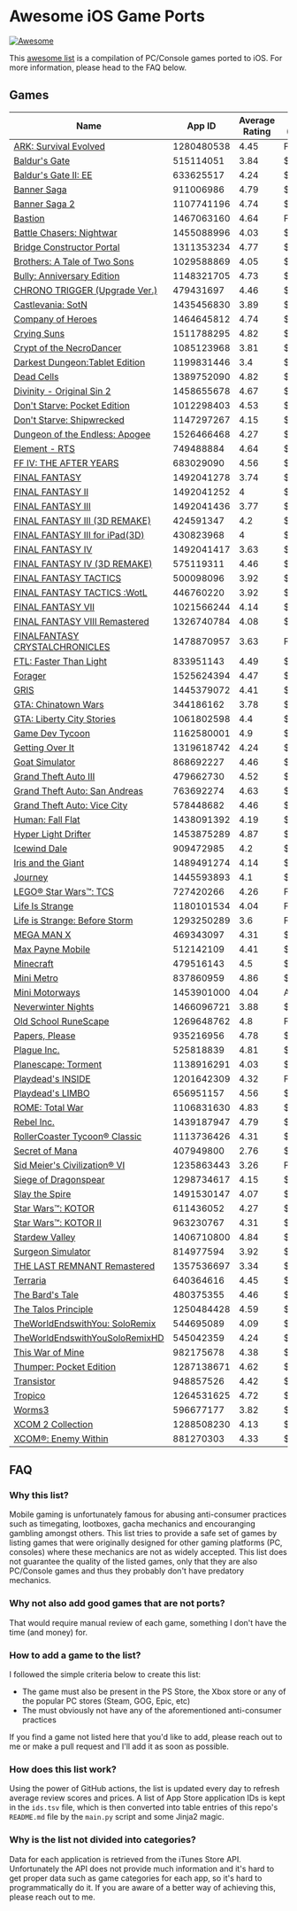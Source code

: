 # Awesome iOS Game Ports

[![Awesome](https://awesome.re/badge.svg)](https://awesome.re)

This [awesome list](https://github.com/sindresorhus/awesome#readme) is a compilation of PC/Console games ported to iOS. For more information, please head to the FAQ below.

## Games

Name | App ID | Average Rating | Price (USD)
--- | --- | --- | ---
[ARK: Survival Evolved](https://apps.apple.com/ie/app/awesome/id1280480538) | 1280480538 | 4.45 | Free
[Baldur's Gate](https://apps.apple.com/ie/app/awesome/id515114051) | 515114051 | 3.84 | $9.99
[Baldur's Gate II: EE](https://apps.apple.com/ie/app/awesome/id633625517) | 633625517 | 4.24 | $9.99
[Banner Saga](https://apps.apple.com/ie/app/awesome/id911006986) | 911006986 | 4.79 | $9.99
[Banner Saga 2](https://apps.apple.com/ie/app/awesome/id1107741196) | 1107741196 | 4.74 | $9.99
[Bastion](https://apps.apple.com/ie/app/awesome/id1467063160) | 1467063160 | 4.64 | Free
[Battle Chasers: Nightwar](https://apps.apple.com/ie/app/awesome/id1455088996) | 1455088996 | 4.03 | $9.99
[Bridge Constructor Portal](https://apps.apple.com/ie/app/awesome/id1311353234) | 1311353234 | 4.77 | $4.99
[Brothers: A Tale of Two Sons](https://apps.apple.com/ie/app/awesome/id1029588869) | 1029588869 | 4.05 | $2.99
[Bully: Anniversary Edition](https://apps.apple.com/ie/app/awesome/id1148321705) | 1148321705 | 4.73 | $6.99
[CHRONO TRIGGER (Upgrade Ver.)](https://apps.apple.com/ie/app/awesome/id479431697) | 479431697 | 4.46 | $9.99
[Castlevania: SotN](https://apps.apple.com/ie/app/awesome/id1435456830) | 1435456830 | 3.89 | $2.99
[Company of Heroes](https://apps.apple.com/ie/app/awesome/id1464645812) | 1464645812 | 4.74 | $13.99
[Crying Suns](https://apps.apple.com/ie/app/awesome/id1511788295) | 1511788295 | 4.82 | $8.99
[Crypt of the NecroDancer](https://apps.apple.com/ie/app/awesome/id1085123968) | 1085123968 | 3.81 | $3.99
[Darkest Dungeon:Tablet Edition](https://apps.apple.com/ie/app/awesome/id1199831446) | 1199831446 | 3.4 | $4.99
[Dead Cells](https://apps.apple.com/ie/app/awesome/id1389752090) | 1389752090 | 4.82 | $4.99
[Divinity - Original Sin 2](https://apps.apple.com/ie/app/awesome/id1458655678) | 1458655678 | 4.67 | $24.99
[Don't Starve: Pocket Edition](https://apps.apple.com/ie/app/awesome/id1012298403) | 1012298403 | 4.53 | $4.99
[Don't Starve: Shipwrecked](https://apps.apple.com/ie/app/awesome/id1147297267) | 1147297267 | 4.15 | $4.99
[Dungeon of the Endless: Apogee](https://apps.apple.com/ie/app/awesome/id1526466468) | 1526466468 | 4.27 | $7.99
[Element - RTS](https://apps.apple.com/ie/app/awesome/id749488884) | 749488884 | 4.64 | $2.99
[FF IV: THE AFTER YEARS](https://apps.apple.com/ie/app/awesome/id683029090) | 683029090 | 4.56 | $14.99
[FINAL FANTASY](https://apps.apple.com/ie/app/awesome/id1492041278) | 1492041278 | 3.74 | $11.99
[FINAL FANTASY II](https://apps.apple.com/ie/app/awesome/id1492041252) | 1492041252 | 4 | $11.99
[FINAL FANTASY III](https://apps.apple.com/ie/app/awesome/id1492041436) | 1492041436 | 3.77 | $17.99
[FINAL FANTASY III (3D REMAKE)](https://apps.apple.com/ie/app/awesome/id424591347) | 424591347 | 4.2 | $14.99
[FINAL FANTASY III for iPad(3D)](https://apps.apple.com/ie/app/awesome/id430823968) | 430823968 | 4 | $16.99
[FINAL FANTASY IV](https://apps.apple.com/ie/app/awesome/id1492041417) | 1492041417 | 3.63 | $17.99
[FINAL FANTASY IV (3D REMAKE)](https://apps.apple.com/ie/app/awesome/id575119311) | 575119311 | 4.46 | $14.99
[FINAL FANTASY TACTICS](https://apps.apple.com/ie/app/awesome/id500098096) | 500098096 | 3.92 | $15.99
[FINAL FANTASY TACTICS :WotL](https://apps.apple.com/ie/app/awesome/id446760220) | 446760220 | 3.92 | $13.99
[FINAL FANTASY VII](https://apps.apple.com/ie/app/awesome/id1021566244) | 1021566244 | 4.14 | $15.99
[FINAL FANTASY VIII Remastered](https://apps.apple.com/ie/app/awesome/id1326740784) | 1326740784 | 4.08 | $20.99
[FINALFANTASY CRYSTALCHRONICLES](https://apps.apple.com/ie/app/awesome/id1478870957) | 1478870957 | 3.63 | Free
[FTL: Faster Than Light](https://apps.apple.com/ie/app/awesome/id833951143) | 833951143 | 4.49 | $9.99
[Forager](https://apps.apple.com/ie/app/awesome/id1525624394) | 1525624394 | 4.47 | $7.99
[GRIS](https://apps.apple.com/ie/app/awesome/id1445379072) | 1445379072 | 4.41 | $4.99
[GTA: Chinatown Wars](https://apps.apple.com/ie/app/awesome/id344186162) | 344186162 | 3.78 | $4.99
[GTA: Liberty City Stories](https://apps.apple.com/ie/app/awesome/id1061802598) | 1061802598 | 4.4 | $6.99
[Game Dev Tycoon](https://apps.apple.com/ie/app/awesome/id1162580001) | 1162580001 | 4.9 | $4.99
[Getting Over It](https://apps.apple.com/ie/app/awesome/id1319618742) | 1319618742 | 4.24 | $4.99
[Goat Simulator](https://apps.apple.com/ie/app/awesome/id868692227) | 868692227 | 4.46 | $2.99
[Grand Theft Auto III](https://apps.apple.com/ie/app/awesome/id479662730) | 479662730 | 4.52 | $4.99
[Grand Theft Auto: San Andreas](https://apps.apple.com/ie/app/awesome/id763692274) | 763692274 | 4.63 | $6.99
[Grand Theft Auto: Vice City](https://apps.apple.com/ie/app/awesome/id578448682) | 578448682 | 4.46 | $4.99
[Human: Fall Flat](https://apps.apple.com/ie/app/awesome/id1438091392) | 1438091392 | 4.19 | $4.99
[Hyper Light Drifter](https://apps.apple.com/ie/app/awesome/id1453875289) | 1453875289 | 4.87 | $4.99
[Icewind Dale](https://apps.apple.com/ie/app/awesome/id909472985) | 909472985 | 4.2 | $9.99
[Iris and the Giant](https://apps.apple.com/ie/app/awesome/id1489491274) | 1489491274 | 4.14 | $5.99
[Journey](https://apps.apple.com/ie/app/awesome/id1445593893) | 1445593893 | 4.1 | $4.99
[LEGO® Star Wars™: TCS](https://apps.apple.com/ie/app/awesome/id727420266) | 727420266 | 4.26 | Free
[Life Is Strange](https://apps.apple.com/ie/app/awesome/id1180101534) | 1180101534 | 4.04 | Free
[Life is Strange: Before Storm](https://apps.apple.com/ie/app/awesome/id1293250289) | 1293250289 | 3.6 | Free
[MEGA MAN X](https://apps.apple.com/ie/app/awesome/id469343097) | 469343097 | 4.31 | $4.99
[Max Payne Mobile](https://apps.apple.com/ie/app/awesome/id512142109) | 512142109 | 4.41 | $2.99
[Minecraft](https://apps.apple.com/ie/app/awesome/id479516143) | 479516143 | 4.5 | $6.99
[Mini Metro](https://apps.apple.com/ie/app/awesome/id837860959) | 837860959 | 4.86 | $3.99
[Mini Motorways](https://apps.apple.com/ie/app/awesome/id1453901000) | 1453901000 | 4.04 | Arcade
[Neverwinter Nights](https://apps.apple.com/ie/app/awesome/id1466096721) | 1466096721 | 3.88 | $9.99
[Old School RuneScape](https://apps.apple.com/ie/app/awesome/id1269648762) | 1269648762 | 4.8 | Free
[Papers, Please](https://apps.apple.com/ie/app/awesome/id935216956) | 935216956 | 4.78 | $7.99
[Plague Inc.](https://apps.apple.com/ie/app/awesome/id525818839) | 525818839 | 4.81 | $0.99
[Planescape: Torment](https://apps.apple.com/ie/app/awesome/id1138916291) | 1138916291 | 4.03 | $9.99
[Playdead's INSIDE](https://apps.apple.com/ie/app/awesome/id1201642309) | 1201642309 | 4.32 | Free
[Playdead's LIMBO](https://apps.apple.com/ie/app/awesome/id656951157) | 656951157 | 4.56 | $3.99
[ROME: Total War](https://apps.apple.com/ie/app/awesome/id1106831630) | 1106831630 | 4.83 | $9.99
[Rebel Inc.](https://apps.apple.com/ie/app/awesome/id1439187947) | 1439187947 | 4.79 | $1.99
[RollerCoaster Tycoon® Classic](https://apps.apple.com/ie/app/awesome/id1113736426) | 1113736426 | 4.31 | $5.99
[Secret of Mana](https://apps.apple.com/ie/app/awesome/id407949800) | 407949800 | 2.76 | $7.99
[Sid Meier's Civilization® VI](https://apps.apple.com/ie/app/awesome/id1235863443) | 1235863443 | 3.26 | Free
[Siege of Dragonspear](https://apps.apple.com/ie/app/awesome/id1298734617) | 1298734617 | 4.15 | $9.99
[Slay the Spire](https://apps.apple.com/ie/app/awesome/id1491530147) | 1491530147 | 4.07 | $9.99
[Star Wars™: KOTOR](https://apps.apple.com/ie/app/awesome/id611436052) | 611436052 | 4.27 | $9.99
[Star Wars™: KOTOR II](https://apps.apple.com/ie/app/awesome/id963230767) | 963230767 | 4.31 | $14.99
[Stardew Valley](https://apps.apple.com/ie/app/awesome/id1406710800) | 1406710800 | 4.84 | $4.99
[Surgeon Simulator](https://apps.apple.com/ie/app/awesome/id814977594) | 814977594 | 3.92 | $4.99
[THE LAST REMNANT Remastered](https://apps.apple.com/ie/app/awesome/id1357536697) | 1357536697 | 3.34 | $19.99
[Terraria](https://apps.apple.com/ie/app/awesome/id640364616) | 640364616 | 4.45 | $4.99
[The Bard's Tale](https://apps.apple.com/ie/app/awesome/id480375355) | 480375355 | 4.46 | $2.99
[The Talos Principle](https://apps.apple.com/ie/app/awesome/id1250484428) | 1250484428 | 4.59 | $4.99
[TheWorldEndswithYou: SoloRemix](https://apps.apple.com/ie/app/awesome/id544695089) | 544695089 | 4.09 | $17.99
[TheWorldEndswithYouSoloRemixHD](https://apps.apple.com/ie/app/awesome/id545042359) | 545042359 | 4.24 | $19.99
[This War of Mine](https://apps.apple.com/ie/app/awesome/id982175678) | 982175678 | 4.38 | $13.99
[Thumper: Pocket Edition](https://apps.apple.com/ie/app/awesome/id1287138671) | 1287138671 | 4.62 | $4.99
[Transistor](https://apps.apple.com/ie/app/awesome/id948857526) | 948857526 | 4.42 | $4.99
[Tropico](https://apps.apple.com/ie/app/awesome/id1264531625) | 1264531625 | 4.72 | $11.99
[Worms3](https://apps.apple.com/ie/app/awesome/id596677177) | 596677177 | 3.82 | $4.99
[XCOM 2 Collection](https://apps.apple.com/ie/app/awesome/id1288508230) | 1288508230 | 4.13 | $24.99
[XCOM®: Enemy Within](https://apps.apple.com/ie/app/awesome/id881270303) | 881270303 | 4.33 | $4.99

## FAQ

### Why this list?

Mobile gaming is unfortunately famous for abusing anti-consumer practices such as timegating, lootboxes, gacha mechanics and encouranging gambling amongst others. This list tries to provide a safe set of games by listing games that were originally designed for other gaming platforms (PC, consoles) where these mechanics are not as widely accepted. This list does not guarantee the quality of the listed games, only that they are also PC/Console games and thus they probably don't have predatory mechanics.

### Why not also add good games that are not ports?

That would require manual review of each game, something I don't have the time (and money) for.

### How to add a game to the list?

I followed the simple criteria below to create this list:

* The game must also be present in the PS Store, the Xbox store or any of the popular PC stores (Steam, GOG, Epic, etc)
* The must obviously not have any of the aforementioned anti-consumer practices

If you find a game not listed here that you'd like to add, please reach out to me or make a pull request and I'll add it as soon as possible.

### How does this list work?

Using the power of GitHub actions, the list is updated every day to refresh average review scores and prices. A list of App Store application IDs is kept in the `ids.tsv` file, which is then converted into table entries of this repo's `README.md` file by the `main.py` script and some Jinja2 magic.

### Why is the list not divided into categories?

Data for each application is retrieved from the iTunes Store API. Unfortunately the API does not provide much information and it's hard to get proper data such as game categories for each app, so it's hard to programmatically do it. If you are aware of a better way of achieving this, please reach out to me.